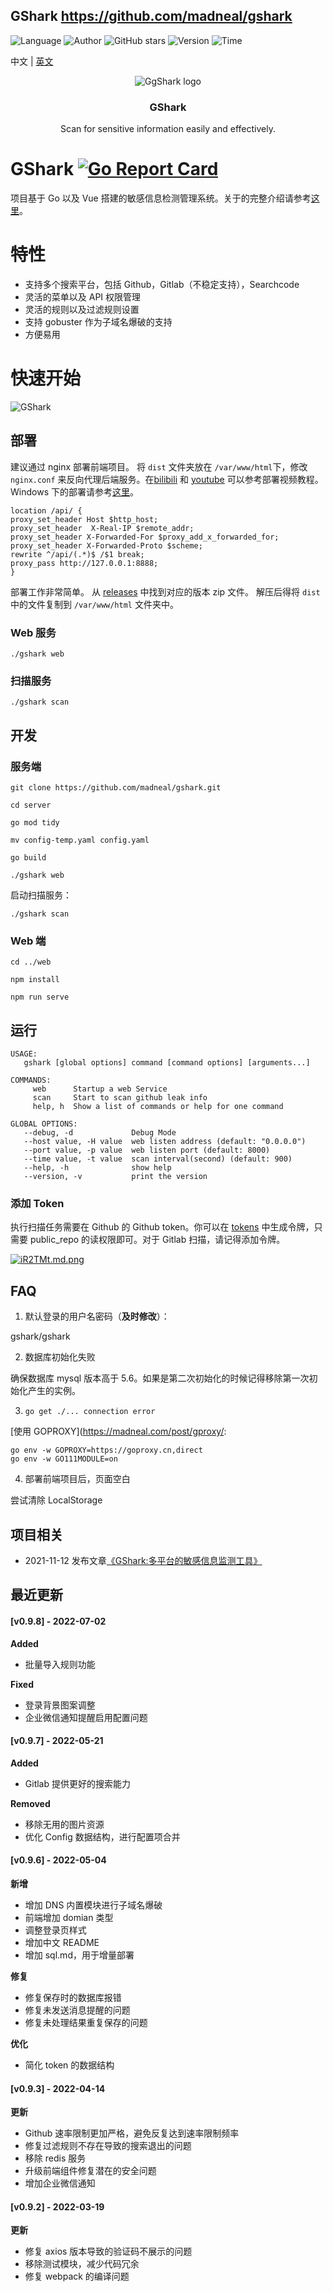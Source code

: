 ## GShark <https://github.com/madneal/gshark>
<!--auto_detail_badge_begin_0b490ffb61b26b45de3ea5d7dd8a582e-->
![Language](https://img.shields.io/badge/Language-Golang-blue)
![Author](https://img.shields.io/badge/Author-madneal-orange)
![GitHub stars](https://img.shields.io/github/stars/madneal/gshark.svg?style=flat&logo=github)
![Version](https://img.shields.io/badge/Version-V0.9.8-red)
![Time](https://img.shields.io/badge/Join-20201221-green)
<!--auto_detail_badge_end_fef74f2d7ea73fcc43ff78e05b1e7451-->

中文 | [英文](README.md)
<p align="center">
   <img alt="GgShark logo" src="https://s1.ax1x.com/2018/10/17/idhZvj.png" />
   <h3 align="center">GShark</h3>
   <p align="center">Scan for sensitive information easily and effectively.</p>
</p>

# GShark [![Go Report Card](https://goreportcard.com/badge/github.com/madneal/gshark)](https://goreportcard.com/report/github.com/madneal/gshark)   

项目基于 Go 以及 Vue 搭建的敏感信息检测管理系统。关于的完整介绍请参考[这里](https://mp.weixin.qq.com/s/Yoo1DdC2lCtqOMAreF9K0w)。

# 特性

* 支持多个搜索平台，包括 Github，Gitlab（不稳定支持），Searchcode
* 灵活的菜单以及 API 权限管理
* 灵活的规则以及过滤规则设置
* 支持 gobuster 作为子域名爆破的支持
* 方便易用

# 快速开始

![GShark](https://user-images.githubusercontent.com/12164075/114326875-58e1da80-9b69-11eb-82a5-b2e3751a2304.png)

## 部署

建议通过 nginx 部署前端项目。 将 `dist` 文件夹放在 `/var/www/html`下，修改 `nginx.conf` 来反向代理后端服务。在[bilibili](https://www.bilibili.com/video/BV1Py4y1s7ap/) 和 [youtube](https://youtu.be/bFrKm5t4M54) 可以参考部署视频教程。 Windows 下的部署请参考[这里](https://www.bilibili.com/video/BV1CA411L7ux/)。

```
location /api/ {
proxy_set_header Host $http_host;
proxy_set_header  X-Real-IP $remote_addr;
proxy_set_header X-Forwarded-For $proxy_add_x_forwarded_for;
proxy_set_header X-Forwarded-Proto $scheme;
rewrite ^/api/(.*)$ /$1 break;
proxy_pass http://127.0.0.1:8888;
}
```

部署工作非常简单。 从 [releases](https://github.com/madneal/gshark/releases) 中找到对应的版本 zip 文件。 解压后得将 `dist` 中的文件复制到  `/var/www/html` 文件夹中。

### Web 服务

```
./gshark web
```

### 扫描服务

```
./gshark scan
```

## 开发

### 服务端

``` 
git clone https://github.com/madneal/gshark.git

cd server

go mod tidy

mv config-temp.yaml config.yaml

go build

./gshark web
```

启动扫描服务：

```
./gshark scan
```



### Web 端

```
cd ../web

npm install

npm run serve
```

## 运行

```
USAGE:
   gshark [global options] command [command options] [arguments...]

COMMANDS:
     web      Startup a web Service
     scan     Start to scan github leak info
     help, h  Show a list of commands or help for one command

GLOBAL OPTIONS:
   --debug, -d             Debug Mode
   --host value, -H value  web listen address (default: "0.0.0.0")
   --port value, -p value  web listen port (default: 8000)
   --time value, -t value  scan interval(second) (default: 900)
   --help, -h              show help
   --version, -v           print the version
```

### 添加 Token

执行扫描任务需要在 Github 的 Github token。你可以在 [tokens](https://github.com/settings/tokens) 中生成令牌，只需要 public_repo 的读权限即可。对于 Gitlab 扫描，请记得添加令牌。

[![iR2TMt.md.png](https://s1.ax1x.com/2018/10/31/iR2TMt.md.png)](https://imgchr.com/i/iR2TMt)

## FAQ

1. 默认登录的用户名密码（**及时修改**）：

gshark/gshark

2. 数据库初始化失败

确保数据库 mysql 版本高于 5.6。如果是第二次初始化的时候记得移除第一次初始化产生的实例。

3. `go get ./... connection error`

[使用 GOPROXY](https://madneal.com/post/gproxy/:

```
go env -w GOPROXY=https://goproxy.cn,direct
go env -w GO111MODULE=on
```
4. 部署前端项目后，页面空白

尝试清除 LocalStorage


<!--auto_detail_active_begin_e1c6fb434b6f0baf6912c7a1934f772b-->
## 项目相关

- 2021-11-12 发布文章[《GShark:多平台的敏感信息监测工具》](https://mp.weixin.qq.com/s/MG1lxiFg4a8KkAdhSMOu3Q)

## 最近更新

#### [v0.9.8] - 2022-07-02

**Added**  
- 批量导入规则功能  

**Fixed**  
- 登录背景图案调整  
- 企业微信通知提醒启用配置问题

#### [v0.9.7] - 2022-05-21

**Added**  
- Gitlab 提供更好的搜索能力  

**Removed**  
- 移除无用的图片资源  
- 优化 Config 数据结构，进行配置项合并

#### [v0.9.6] - 2022-05-04

**新增**  
- 增加 DNS 内置模块进行子域名爆破  
- 前端增加 domian 类型  
- 调整登录页样式  
- 增加中文 README  
- 增加 sql.md，用于增量部署  

**修复**  
- 修复保存时的数据库报错  
- 修复未发送消息提醒的问题  
- 修复未处理结果重复保存的问题  

**优化**  
- 简化 token 的数据结构

#### [v0.9.3] - 2022-04-14

**更新**  
- Github 速率限制更加严格，避免反复达到速率限制频率  
- 修复过滤规则不存在导致的搜索退出的问题  
- 移除 redis 服务  
- 升级前端组件修复潜在的安全问题  
- 增加企业微信通知

#### [v0.9.2] - 2022-03-19

**更新**  
- 修复 axios 版本导致的验证码不展示的问题  
- 移除测试模块，减少代码冗余  
- 修复 webpack 的编译问题

<!--auto_detail_active_end_f9cf7911015e9913b7e691a7a5878527-->
